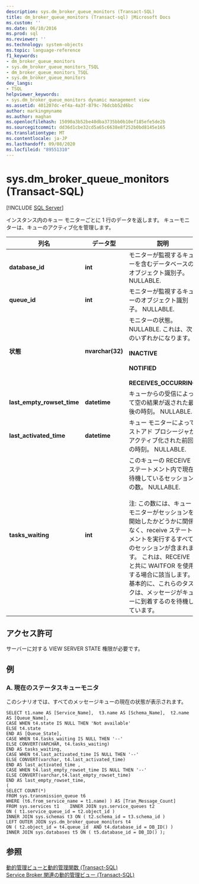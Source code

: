 ```yaml
---
description: sys.dm_broker_queue_monitors (Transact-SQL)
title: dm_broker_queue_monitors (Transact-sql) |Microsoft Docs
ms.custom: ''
ms.date: 06/10/2016
ms.prod: sql
ms.reviewer: ''
ms.technology: system-objects
ms.topic: language-reference
f1_keywords:
- dm_broker_queue_monitors
- sys.dm_broker_queue_monitors_TSQL
- dm_broker_queue_monitors_TSQL
- sys.dm_broker_queue_monitors
dev_langs:
- TSQL
helpviewer_keywords:
- sys.dm_broker_queue_monitors dynamic management view
ms.assetid: 401207dc-ef4a-4a3f-879c-76dcbb52d6bc
author: markingmyname
ms.author: maghan
ms.openlocfilehash: 15090a3b52be40dba3735bb0b10ef185efe5de2b
ms.sourcegitcommit: dd36d1cbe32cd5a65c6638e8f252b0bd8145e165
ms.translationtype: MT
ms.contentlocale: ja-JP
ms.lasthandoff: 09/08/2020
ms.locfileid: "89551310"
---
```

# <a name="sysdm_broker_queue_monitors-transact-sql"></a>sys.dm_broker_queue_monitors (Transact-SQL)
[!INCLUDE [SQL Server](../../includes/applies-to-version/sqlserver.md)]

  インスタンス内のキュー モニターごとに 1 行のデータを返します。 キューモニターは、キューのアクティブ化を管理します。  
  

|列名|データ型|説明|  
|-----------------|---------------|-----------------|  
|**database_id**|**int**|モニターが監視するキューを含むデータベースのオブジェクト識別子。 NULLABLE.|  
|**queue_id**|**int**|モニターが監視するキューのオブジェクト識別子。 NULLABLE.|  
|**状態**|**nvarchar(32)**|モニターの状態。 NULLABLE. これは、次のいずれかになります。<br /><br /> **INACTIVE**<br /><br /> **NOTIFIED**<br /><br /> **RECEIVES_OCCURRING**|  
|**last_empty_rowset_time**|**datetime**|キューからの受信によって空の結果が返された最後の時刻。 NULLABLE.|  
|**last_activated_time**|**datetime**|キュー モニターによってストアド プロシージャがアクティブ化された前回の時刻。 NULLABLE.|  
|**tasks_waiting**|**int**|このキューの RECEIVE ステートメント内で現在待機しているセッションの数。 NULLABLE.<br /><br /> 注: この数には、キューモニターがセッションを開始したかどうかに関係なく、receive ステートメントを実行するすべてのセッションが含まれます。 これは、RECEIVE と共に WAITFOR を使用する場合に該当します。 基本的に、これらのタスクは、メッセージがキューに到着するのを待機しています。|  
  
## <a name="permissions"></a>アクセス許可  
 サーバーに対する VIEW SERVER STATE 権限が必要です。  
  
## <a name="examples"></a>例  
  
### <a name="a-current-status-queue-monitor"></a>A. 現在のステータスキューモニタ  
 このシナリオでは、すべてのメッセージキューの現在の状態が表示されます。  
  
```  
SELECT t1.name AS [Service_Name],  t3.name AS [Schema_Name],  t2.name AS [Queue_Name],    
CASE WHEN t4.state IS NULL THEN 'Not available'   
ELSE t4.state   
END AS [Queue_State],    
CASE WHEN t4.tasks_waiting IS NULL THEN '--'   
ELSE CONVERT(VARCHAR, t4.tasks_waiting)   
END AS tasks_waiting,   
CASE WHEN t4.last_activated_time IS NULL THEN '--'   
ELSE CONVERT(varchar, t4.last_activated_time)   
END AS last_activated_time ,    
CASE WHEN t4.last_empty_rowset_time IS NULL THEN '--'   
ELSE CONVERT(varchar,t4.last_empty_rowset_time)   
END AS last_empty_rowset_time,   
(   
SELECT COUNT(*)   
FROM sys.transmission_queue t6   
WHERE (t6.from_service_name = t1.name) ) AS [Tran_Message_Count]   
FROM sys.services t1    INNER JOIN sys.service_queues t2   
ON ( t1.service_queue_id = t2.object_id )     
INNER JOIN sys.schemas t3 ON ( t2.schema_id = t3.schema_id )    
LEFT OUTER JOIN sys.dm_broker_queue_monitors t4   
ON ( t2.object_id = t4.queue_id  AND t4.database_id = DB_ID() )    
INNER JOIN sys.databases t5 ON ( t5.database_id = DB_ID() );  
```  
  
## <a name="see-also"></a>参照  
 [動的管理ビューと動的管理関数 &#40;Transact-SQL&#41;](~/relational-databases/system-dynamic-management-views/system-dynamic-management-views.md)   
 [Service Broker 関連の動的管理ビュー &#40;Transact-SQL&#41;](../../relational-databases/system-dynamic-management-views/service-broker-related-dynamic-management-views-transact-sql.md)  
  
  

